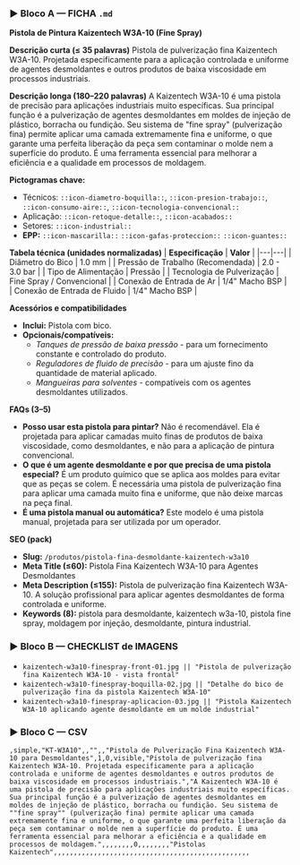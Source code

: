 ### ▶ Bloco A — FICHA `.md`
**Pistola de Pintura Kaizentech W3A-10 (Fine Spray)**

**Descrição curta (≤ 35 palavras)**
Pistola de pulverização fina Kaizentech W3A-10. Projetada especificamente para a aplicação controlada e uniforme de agentes desmoldantes e outros produtos de baixa viscosidade em processos industriais.

**Descrição longa (180–220 palavras)**
A Kaizentech W3A-10 é uma pistola de precisão para aplicações industriais muito específicas. Sua principal função é a pulverização de agentes desmoldantes em moldes de injeção de plástico, borracha ou fundição. Seu sistema de "fine spray" (pulverização fina) permite aplicar uma camada extremamente fina e uniforme, o que garante uma perfeita liberação da peça sem contaminar o molde nem a superfície do produto. É uma ferramenta essencial para melhorar a eficiência e a qualidade em processos de moldagem.

**Pictogramas chave:**
- Técnicos: `::icon-diametro-boquilla::`, `::icon-presion-trabajo::`, `::icon-consumo-aire::`, `::icon-tecnologia-convencional::`
- Aplicação: `::icon-retoque-detalle::`, `::icon-acabados::`
- Setores: `::icon-industrial::`
- **EPP:** `::icon-mascarilla::` `::icon-gafas-proteccion::` `::icon-guantes::`

**Tabela técnica (unidades normalizadas)**
| **Especificação** | **Valor** |
|---|---|
| Diâmetro do Bico | 1.0 mm |
| Pressão de Trabalho (Recomendada) | 2.0 - 3.0 bar |
| Tipo de Alimentação | Pressão |
| Tecnologia de Pulverização | Fine Spray / Convencional |
| Conexão de Entrada de Ar | 1/4" Macho BSP |
| Conexão de Entrada de Fluido | 1/4" Macho BSP |

**Acessórios e compatibilidades**
- **Inclui:** Pistola com bico.
- **Opcionais/compatíveis:**
  - *Tanques de pressão de baixa pressão* - para um fornecimento constante e controlado do produto.
  - *Reguladores de fluido de precisão* - para um ajuste fino da quantidade de material aplicado.
  - *Mangueiras para solventes* - compatíveis com os agentes desmoldantes utilizados.

**FAQs (3–5)**
- **Posso usar esta pistola para pintar?** Não é recomendável. Ela é projetada para aplicar camadas muito finas de produtos de baixa viscosidade, como desmoldantes, e não para a aplicação de pintura convencional.
- **O que é um agente desmoldante e por que precisa de uma pistola especial?** É um produto químico que se aplica aos moldes para evitar que as peças se colem. É necessária uma pistola de pulverização fina para aplicar uma camada muito fina e uniforme, que não deixe marcas na peça final.
- **É uma pistola manual ou automática?** Este modelo é uma pistola manual, projetada para ser utilizada por um operador.

**SEO (pack)**
- **Slug:** `/produtos/pistola-fina-desmoldante-kaizentech-w3a10`
- **Meta Title (≤60):** Pistola Fina Kaizentech W3A-10 para Agentes Desmoldantes
- **Meta Description (≤155):** Pistola de pulverização fina Kaizentech W3A-10. A solução profissional para aplicar agentes desmoldantes de forma controlada e uniforme.
- **Keywords (8):** pistola para desmoldante, kaizentech w3a-10, pistola fine spray, moldagem por injeção, desmoldante, pintura industrial.

### ▶ Bloco B — CHECKLIST de IMAGENS
- `kaizentech-w3a10-finespray-front-01.jpg || "Pistola de pulverização fina Kaizentech W3A-10 - vista frontal"`
- `kaizentech-w3a10-finespray-boquilla-02.jpg || "Detalhe do bico de pulverização fina da pistola Kaizentech W3A-10"`
- `kaizentech-w3a10-finespray-aplicacion-03.jpg || "Pistola Kaizentech W3A-10 aplicando agente desmoldante em um molde industrial"`

### ▶ Bloco C — CSV
```csv
,simple,"KT-W3A10",,"",,"Pistola de Pulverização Fina Kaizentech W3A-10 para Desmoldantes",1,0,visible,"Pistola de pulverização fina Kaizentech W3A-10. Projetada especificamente para a aplicação controlada e uniforme de agentes desmoldantes e outros produtos de baixa viscosidade em processos industriais.","A Kaizentech W3A-10 é uma pistola de precisão para aplicações industriais muito específicas. Sua principal função é a pulverização de agentes desmoldantes em moldes de injeção de plástico, borracha ou fundição. Seu sistema de ""fine spray"" (pulverização fina) permite aplicar uma camada extremamente fina e uniforme, o que garante uma perfeita liberação da peça sem contaminar o molde nem a superfície do produto. É uma ferramenta essencial para melhorar a eficiência e a qualidade em processos de moldagem.",,,,,,,,0,,,,,,,,"Pistolas Kaizentech",,,,,,,,,,,,,,,,,,,,,,,,,,,,,,,,,,,,,,,,,,,,,,,,,
```
